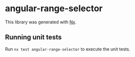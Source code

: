 # angular-range-selector

This library was generated with [Nx](https://nx.dev).

## Running unit tests

Run `nx test angular-range-selector` to execute the unit tests.
